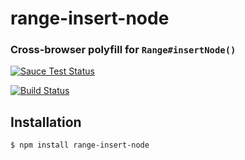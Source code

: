 range-insert-node
=================
### Cross-browser polyfill for `Range#insertNode()`

[![Sauce Test Status](https://saucelabs.com/browser-matrix/range-insert-node.svg)](https://saucelabs.com/u/range-insert-node)

[![Build Status](https://travis-ci.org/webmodules/range-insert-node.svg?branch=master)](https://travis-ci.org/webmodules/range-insert-node)


Installation
------------

``` bash
$ npm install range-insert-node
```
